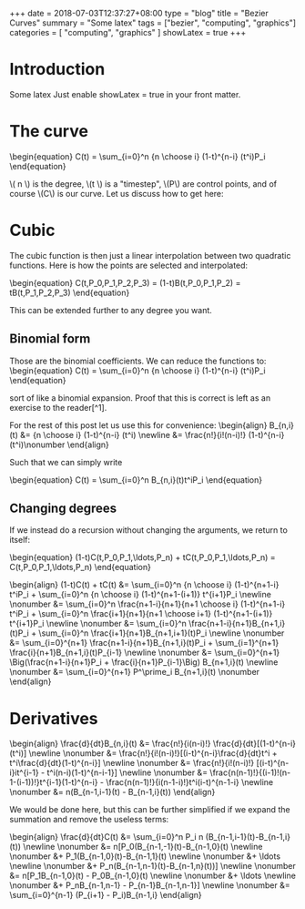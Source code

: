 +++ 
date = 2018-07-03T12:37:27+08:00
type = "blog"
title = "Bezier Curves"
summary = "Some latex"
tags = ["bezier", "computing", "graphics"]
categories = [ "computing", "graphics" ]
showLatex = true
+++

# Introduction
Some latex
Just enable showLatex = true in your front matter.

# The curve

\begin{equation}
   C(t) = \sum_{i=0}^n {n \choose i} (1-t)^{n-i} (t^i)P_i
\end{equation}

\\( n \\) is the degree, \\(t \\) is a "timestep", \\(P\\) are control points, and of course \\(C\\) is our curve.
Let us discuss how to get here:

# Cubic
The cubic function is then just a linear interpolation between two quadratic functions.
Here is how the points are selected and interpolated:

\begin{equation}
C(t,P_0,P_1,P_2,P_3) = (1-t)B(t,P_0,P_1,P_2) = tB(t,P_1,P_2,P_3)
\end{equation}

This can be extended further to any degree you want.

## Binomial form
Those are the binomial coefficients. We can reduce the functions to:
\begin{equation}
   C(t) = \sum_{i=0}^n {n \choose i} (1-t)^{n-i} (t^i)P_i
\end{equation}

sort of like a binomial expansion. Proof that this is correct is left as an exercise to the reader[^1].

For the rest of this post let us use this for convenience:
\begin{align}
   B\_{n,i}(t) &= {n \choose i} (1-t)^{n-i} (t^i) \newline
   &= \frac{n!}{i!(n-i)!} (1-t)^{n-i} (t^i)\nonumber
\end{align}

Such that we can simply write

\begin{equation}
C(t) = \sum_{i=0}^n B\_{n,i}(t)t^iP_i
\end{equation}

## Changing degrees

If we instead do a recursion without changing the arguments, we return to itself:

\begin{equation}
(1-t)C(t,P_0,P_1,\ldots,P_n) + tC(t,P_0,P_1,\ldots,P_n) = C(t,P_0,P_1,\ldots,P_n)
\end{equation}


\begin{align}
(1-t)C(t) + tC(t) &= \sum\_{i=0}^n {n \choose i} (1-t)^{n+1-i} t^iP_i + \sum\_{i=0}^n {n \choose i} (1-t)^{n+1-(i+1)} t^{i+1}P_i \newline \nonumber
&= \sum\_{i=0}^n \frac{n+1-i}{n+1}{n+1 \choose i} (1-t)^{n+1-i} t^iP_i + \sum\_{i=0}^n \frac{i+1}{n+1}{n+1 \choose i+1} (1-t)^{n+1-(i+1)} t^{i+1}P_i \newline \nonumber
&= \sum\_{i=0}^n \frac{n+1-i}{n+1}B\_{n+1,i}(t)P_i + \sum\_{i=0}^n \frac{i+1}{n+1}B\_{n+1,i+1}(t)P_i \newline \nonumber
&= \sum\_{i=0}^{n+1} \frac{n+1-i}{n+1}B\_{n+1,i}(t)P_i + \sum\_{i=1}^{n+1} \frac{i}{n+1}B\_{n+1,i}(t)P\_{i-1} \newline \nonumber
&= \sum\_{i=0}^{n+1} \Big(\frac{n+1-i}{n+1}P_i + \frac{i}{n+1}P\_{i-1}\Big) B\_{n+1,i}(t) \newline \nonumber
&= \sum\_{i=0}^{n+1} P^\prime_i B\_{n+1,i}(t)  \nonumber
\end{align}


# Derivatives

\begin{align}
   \frac{d}{dt}B\_{n,i}(t) &= \frac{n!}{i(n-i)!} \frac{d}{dt}[(1-t)^{n-i} (t^i)] \newline \nonumber
   &= \frac{n!}{i!(n-i)!}[(i-t)^{n-i}\frac{d}{dt}t^i + t^i\frac{d}{dt}(1-t)^{n-i}] \newline \nonumber
   &= \frac{n!}{i!(n-i)!} [(i-t)^{n-i}it^{i-1} - t^i(n-i)(1-t)^{n-i-1}] \newline \nonumber
   &= \frac{n(n-1)!}{(i-1)!(n-1-(i-1))!}t^{i-1}(1-t)^{n-i} - \frac{n(n-1)!}{i(n-1-i)!}t^i(i-t)^{n-1-i} \newline \nonumber
   &= n(B\_{n-1,i-1}(t) - B\_{n-1,i}(t))
\end{align}

We would be done here, but this can be further simplified if we expand the summation and remove the useless terms:

\begin{align}
\frac{d}{dt}C(t) &= \sum_{i=0}^n P_i n (B\_{n-1,i-1}(t)-B\_{n-1,i}(t)) \newline \nonumber
&= n[P_0(B\_{n-1,-1}(t)-B\_{n-1,0}(t) \newline \nonumber
&+ P_1(B\_{n-1,0}(t)-B\_{n-1,1}(t) \newline \nonumber
&+ \ldots \newline \nonumber
&+ P_n(B\_{n-1,n-1}(t)-B\_{n-1,n}(t))] \newline \nonumber
&= n[P_1B\_{n-1,0}(t) - P_0B\_{n-1,0}(t)  \newline \nonumber
&+ \ldots \newline \nonumber
&+ P_nB\_{n-1,n-1} - P\_{n-1}B\_{n-1,n-1}] \newline \nonumber
&= \sum\_{i=0}^{n-1} (P\_{i+1} - P_i)B\_{n-1,i}
\end{align}

